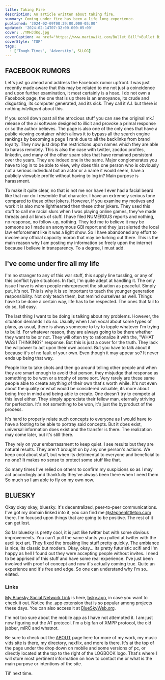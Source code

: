 ```yaml
---
title: Taking Fire
description: An article written about taking fire.
summary: Coming under fire has been a life long experience.
published: '2024-02-09T08:39:00.000-05:00'
updated: '2024-02-14T07:32:00.000-05:00'
cover: ./YMHJdKq.jpg
coverCaption: <a href="https://www.mariowiki.com/Bullet_Bill">Bullet Bill</a> from the Super Mario NES Collection and more.
coverStyle: 'TOP'
tags:
  - ['Tough Times', 'Adversity', SLLOG]
---
```

<script lang="ts">
  import Youtube from '$lib/components/youtube.svelte'
  import Custom from '$custom/custom.svelte'
  const const_variable = 888;

  import Folder from '$lib/components/folder.svelte'

  let configFolder = [
    { name: 'QWER.config.js', icon: 'i-vscode-icons-file-type-typescript-official' },
    { name: 'site.ts', icon: 'i-bxs-file-js' }
  ]
</script>

## FACEBOOK RUMORS  

Let's just go ahead and address the Facebook rumor upfront. I was just recently made aware that this may be related to me not just a coincidence and upon further examination, it most certainly is a hoax. I do not own a Facebook page, the one that is up there is an annoyance, its crude and disgusting, its computer generated, and its sick. They call it A.I. but there is nothing *intelligent* about this.  

If you scroll down past all the atrocious stuff you can see the original mk.1 release of the ai software designed to illicit and provoke a primal response or so the author believes. The page is also one of the only ones that have a public viewing container which allows it to bypass all the search engine rankings by becoming a page 1 rank due to all the backlinks from brand loyalty. They now just drop the restrictions upon names which they are able to harass remotely. This is also the case with twitter, zocdoc profiles, linkedin, and many of the other spam sites that have remained persistent over the years. They are indeed one in the same. Major conglomerates you have to log in to be able to view, why does this one person who is obviously not a serious individual but an actor or a name it would seem, have a publicly viewable profile without having to log in? Main purpose is harassment.  

To make it quite clear, no that is not me nor have I ever had a facial beard like that nor do I resemble that character. I have an extremely serious tone compared to these other jokers. However, if you examine my motives and work it is also more lighthearted then these other jokers. They used this stuff to call me racial slurs when I was playing online games, they've made threats and all kinds of stuff. I have filed NUMEROUS reports and nothing, no response, no follow-up, nothing. They led me to believe it may be someone so I made an anonymous GBI report and they just alerted the local law enforcement like it was a light show. So I have abandoned any effort to involve any official capacity moron that may be lurking out there. This is the main reason why I am posting my information so freely upon the internet because I believe in transparency. To a degree, I must add.  

## I've come under fire all my life

I'm no stranger to any of this war stuff, this supply line tussling, or any of this conflict type situations. In fact, I'm quite adept at handling it. The only issue I have is when people misrepresent the situation as peaceful. Simply put, it's not. This is why it is so important to teach the younger generation responsibility. Not only teach them, but remind ourselves as well. Things have to be done a certain way, life has to be respected. The ones that fail to do so, fall easy.  

The last thing I want to be doing is talking about my problems. However, the situation demands I do so. Usually when I am vocal about some types of plans, as usual, there is always someone to try to topple whatever I'm trying to build. For whatever reason, they are always going to be there whether they want to be or not. They will often try to rationalize it with the, "WHAT WAS I THINKING?" response. But this is just a cover for the truth. They lack the willpower to act upon their own accord. But you have to talk about it because it's of no fault of your own. Even though it may appear so? It never ends up being that way.  

People like to take shots and then go around telling other people and when they are smart enough to avoid that person, they misjudge that response as something to be won or a trophy of some sort. Very rarely are these same people able to create anything of their own that's worth while. It's not even about the quality or what would be considered valuable, its more about being free in mind and being able to create. One doesn't try to compete at this level either. They simply appreciate their fellow man, eternally striving for perfection. It's not something to be won, it's just the byproduct of the process.  

It's hard to properly relate such concepts to everyone as I would have to have a footing to be able to portray said concepts. But it does exist, universal information does exist and the transfer is there. The realization may come later, but it's still there.  

They rely on your embarrassment to keep quiet. I see results but they are natural results. They aren't brought on by any one person's actions. We keep cool about stuff, but when its detrimental to everyone and beneficial to no one? It makes no sense to protect some stuff like that.  

So many times I've relied on others to confirm my suspicions so as I may act accordingly and thankfully they've always been there when I need them. So much so I am able to fly on my own now.  

## BLUESKY

Okay okay okay, bluesky. It's decentralized, peer-to-peer communications. I've got my domain linked into it, you can find me [@stephenlittleton.com](https://bsky.app/profile/fediverse.stephenlittleton.com) there. I'm focused upon things that are going to be positive. The rest of it can get lost.  

So far bluesky is pretty cool, it is just like twitter but with some obvious improvements. You can't pull the same stunts you pulled at twitter with the ascii text art. They fixed the breaking line stuff pretty quickly. The ambiance is nice, its classic but modern. Okay, okay... its pretty futuristic scifi and I'm happy as hell I found out they were accepting people without invites. I need to be apprised of this stuff and have some real experience. I've just been involved with proof of concept and now it's actually coming true. Quite an experience and it's free and edge. So one can understand why I'm so.. elated.  

### Links

[My Bluesky Social Network Link](https://bsky.app/profile/fediverse.stephenlittleton.com) is here, [bsky.app](https://bsky.app), in case you want to check it out. Notice the .app extension that is so popular among projects these days. You can also access it at [BlueSkyWeb.org](https://blueskyweb.org).  

I'm not too sure about the mobile app as I have not attempted it. I am just now figuring out the AT protocol. I'm a big fan of XMPP protocol, the old jabber, mIRC and whatnot.  

Be sure to check out the [ABOUT](https://stephenlittleton.com/about/) page here for more of my work, my music vids site is there, my directory, nexflix, and more is there. It's at the top of the page under the drop down on mobile and some versions of pc, or directly located at the top to the right of the LOGBOOK logo. That's where I will store most pertinent information on how to contact me or what is the main purpose or intentions of the site.  

Til' next time.  

<Youtube id="srSL_mViLb0" />
